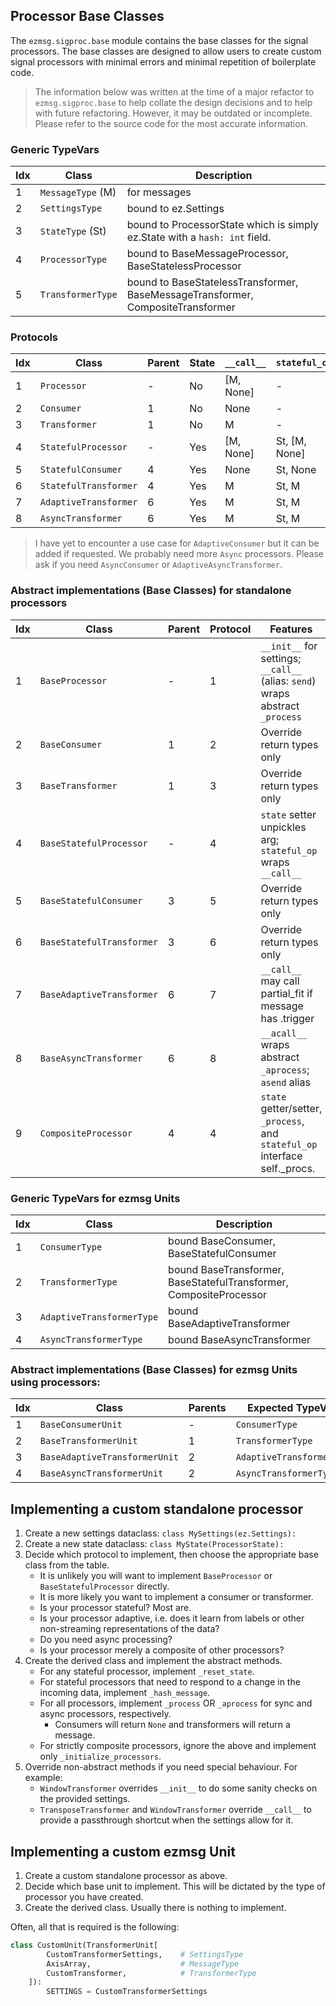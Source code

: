 ## Processor Base Classes

The `ezmsg.sigproc.base` module contains the base classes for the signal processors. The base classes are designed to allow users to create custom signal processors with minimal errors and minimal repetition of boilerplate code.

> The information below was written at the time of a major refactor to `ezmsg.sigproc.base` to help collate the design decisions and to help with future refactoring.  However, it may be outdated or incomplete. Please refer to the source code for the most accurate information.

### Generic TypeVars

| Idx | Class             | Description                                                                     |
|-----|-------------------|---------------------------------------------------------------------------------|
| 1   | `MessageType` (M) | for messages                                                                    |
| 2   | `SettingsType`    | bound to ez.Settings                                                            |
| 3   | `StateType` (St)  | bound to ProcessorState which is simply ez.State with a `hash: int` field.      |
| 4   | `ProcessorType`   | bound to BaseMessageProcessor, BaseStatelessProcessor                           |
| 5   | `TransformerType` | bound to BaseStatelessTransformer, BaseMessageTransformer, CompositeTransformer |


### Protocols

| Idx | Class                  | Parent | State | `__call__` | `stateful_op` | @state | partial_fit | __acall__ |
|-----|------------------------|--------|-------|------------|---------------|--------|-------------|-----------|
| 1   | `Processor`            | -      | No    | [M, None]  | -             | -      | -           | -         |
| 2   | `Consumer`             | 1      | No    | None       | -             | -      | -           | -         |
| 3   | `Transformer`          | 1      | No    | M          | -             | -      | -           | -         |
| 4   | `StatefulProcessor`    | -      | Yes   | [M, None]  | St, [M, None] | Y      | -           | -         |
| 5   | `StatefulConsumer`     | 4      | Yes   | None       | St, None      | Y      | -           | -         |
| 6   | `StatefulTransformer`  | 4      | Yes   | M          | St, M         | Y      | -           | -         |
| 7   | `AdaptiveTransformer`  | 6      | Yes   | M          | St, M         | Y      | Y           | -         |
| 8   | `AsyncTransformer`     | 6      | Yes   | M          | St, M         | Y      | N           | Y         |

> I have yet to encounter a use case for `AdaptiveConsumer` but it can be added if requested.
> We probably need more `Async` processors. Please ask if you need `AsyncConsumer` or `AdaptiveAsyncTransformer`.

### Abstract implementations (Base Classes) for standalone processors

| Idx | Class                     | Parent | Protocol | Features                                                                      |
|-----|---------------------------|--------|----------|-------------------------------------------------------------------------------|
| 1   | `BaseProcessor`           | -      | 1        | `__init__` for settings; `__call__` (alias: `send`) wraps abstract `_process` |
| 2   | `BaseConsumer`            | 1      | 2        | Override return types only                                                    |
| 3   | `BaseTransformer`         | 1      | 3        | Override return types only                                                    |
| 4   | `BaseStatefulProcessor`   | -      | 4        | `state` setter unpickles arg; `stateful_op` wraps `__call__`                  |
| 5   | `BaseStatefulConsumer`    | 3      | 5        | Override return types only                                                    |
| 6   | `BaseStatefulTransformer` | 3      | 6        | Override return types only                                                    |
| 7   | `BaseAdaptiveTransformer` | 6      | 7        | `__call__` may call partial_fit if message has .trigger                       |
| 8   | `BaseAsyncTransformer`    | 6      | 8        | `__acall__` wraps abstract `_aprocess`; `asend` alias                         |
| 9   | `CompositeProcessor`      | 4      | 4        | `state` getter/setter, `_process`, and `stateful_op` interface self._procs.   |


### Generic TypeVars for ezmsg Units

| Idx | Class                     | Description                                                        |
|-----|---------------------------|--------------------------------------------------------------------|
| 1   | `ConsumerType`            | bound BaseConsumer, BaseStatefulConsumer                           |
| 2   | `TransformerType`         | bound BaseTransformer, BaseStatefulTransformer, CompositeProcessor |
| 3   | `AdaptiveTransformerType` | bound BaseAdaptiveTransformer                                      |
| 4   | `AsyncTransformerType`    | bound BaseAsyncTransformer                                         |


### Abstract implementations (Base Classes) for ezmsg Units using processors:

| Idx | Class                         | Parents | Expected TypeVars         |
|-----|-------------------------------|---------|---------------------------|
| 1   | `BaseConsumerUnit`            | -       | `ConsumerType`            |
| 2   | `BaseTransformerUnit`         | 1       | `TransformerType`         |
| 3   | `BaseAdaptiveTransformerUnit` | 2       | `AdaptiveTransformerType` |
| 4   | `BaseAsyncTransformerUnit`    | 2       | `AsyncTransformerType`    |


## Implementing a custom standalone processor

1. Create a new settings dataclass: `class MySettings(ez.Settings):`
2. Create a new state dataclass: `class MyState(ProcessorState):`
3. Decide which protocol to implement, then choose the appropriate base class from the table.
    * It is unlikely you will want to implement `BaseProcessor` or `BaseStatefulProcessor` directly.
    * It is more likely you want to implement a consumer or transformer.
    * Is your processor stateful? Most are.
    * Is your processor adaptive, i.e. does it learn from labels or other non-streaming representations of the data?
    * Do you need async processing?
    * Is your processor merely a composite of other processors?
4. Create the derived class and implement the abstract methods.
    * For any stateful processor, implement `_reset_state`.
    * For stateful processors that need to respond to a change in the incoming data, implement `_hash_message`.
    * For all processors, implement `_process` OR `_aprocess` for sync and async processors, respectively.
        * Consumers will return `None` and transformers will return a message.
    * For strictly composite processors, ignore the above and implement only `_initialize_processors`.
5. Override non-abstract methods if you need special behaviour. For example:
    * `WindowTransformer` overrides `__init__` to do some sanity checks on the provided settings.
    * `TransposeTransformer` and `WindowTransformer` override `__call__` to provide a passthrough shortcut when the settings allow for it.

## Implementing a custom ezmsg Unit

1. Create a custom standalone processor as above.
2. Decide which base unit to implement. This will be dictated by the type of processor you have created.
3. Create the derived class. Usually there is nothing to implement.

Often, all that is required is the following:

```Python
class CustomUnit(TransformerUnit[
        CustomTransformerSettings,    # SettingsType
        AxisArray,                    # MessageType
        CustomTransformer,            # TransformerType
    ]):
        SETTINGS = CustomTransformerSettings
```